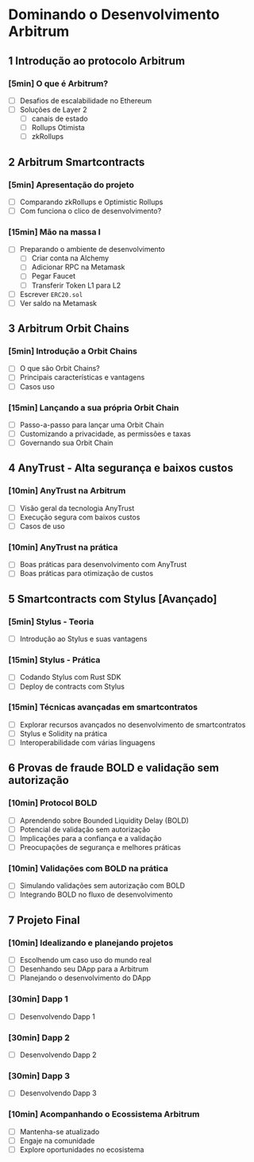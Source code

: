 # Dominando o Desenvolvimento Arbitrum

## 1 Introdução ao protocolo Arbitrum

### [5min] O que é Arbitrum?

- [ ] Desafios de escalabilidade no Ethereum
- [ ] Soluções de Layer 2
  - [ ] canais de estado
  - [ ] Rollups Otimista
  - [ ] zkRollups

## 2 Arbitrum Smartcontracts

### [5min] Apresentação do projeto

- [ ] Comparando zkRollups e Optimistic Rollups
- [ ] Com funciona o clico de desenvolvimento?

### [15min] Mão na massa I

- [ ] Preparando o ambiente de desenvolvimento
  - [ ] Criar conta na Alchemy
  - [ ] Adicionar RPC na Metamask
  - [ ] Pegar Faucet
  - [ ] Transferir Token L1 para L2
- [ ] Escrever `ERC20.sol`
- [ ] Ver saldo na Metamask

## 3 Arbitrum Orbit Chains

### [5min] Introdução a Orbit Chains

- [ ] O que são Orbit Chains?
- [ ] Principais características e vantagens
- [ ] Casos uso

### [15min] Lançando a sua própria Orbit Chain

- [ ] Passo-a-passo para lançar uma Orbit Chain
- [ ] Customizando a privacidade, as permissões e taxas
- [ ] Governando sua Orbit Chain

## 4 AnyTrust - Alta segurança e baixos custos

### [10min] AnyTrust na Arbitrum

- [ ] Visão geral da tecnologia AnyTrust
- [ ] Execução segura com baixos custos
- [ ] Casos de uso

### [10min] AnyTrust na prática

- [ ] Boas práticas para desenvolvimento com AnyTrust
- [ ] Boas práticas para otimização de custos

## 5 Smartcontracts com Stylus [Avançado]

### [5min] Stylus - Teoria

- [ ] Introdução ao Stylus e suas vantagens

### [15min] Stylus - Prática

- [ ] Codando Stylus com Rust SDK
- [ ] Deploy de contracts com Stylus

### [15min] Técnicas avançadas em smartcontratos

- [ ] Explorar recursos avançados no desenvolvimento de smartcontratos
- [ ] Stylus e Solidity na prática
- [ ] Interoperabilidade com várias linguagens

## 6 Provas de fraude BOLD e validação sem autorização

### [10min] Protocol BOLD

- [ ] Aprendendo sobre Bounded Liquidity Delay (BOLD)
- [ ] Potencial de validação sem autorização
- [ ] Implicações para a confiança e a validação
- [ ] Preocupações de segurança e melhores práticas

### [10min] Validações com BOLD na prática

- [ ] Simulando validações sem autorização com BOLD
- [ ] Integrando BOLD no fluxo de desenvolvimento

## 7 Projeto Final

### [10min] Idealizando e planejando projetos

- [ ] Escolhendo um caso uso do mundo real
- [ ] Desenhando seu DApp para a Arbitrum
- [ ] Planejando o desenvolvimento do DApp

### [30min] Dapp 1

- [ ] Desenvolvendo Dapp 1

### [30min] Dapp 2

- [ ] Desenvolvendo Dapp 2

### [30min] Dapp 3

- [ ] Desenvolvendo Dapp 3

### [10min] Acompanhando o Ecossistema Arbitrum

- [ ] Mantenha-se atualizado
- [ ] Engaje na comunidade
- [ ] Explore oportunidades no ecosistema
